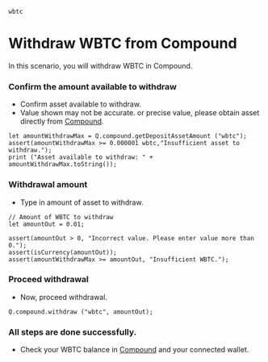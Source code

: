```meta-Currency
wbtc
```

# Withdraw WBTC from Compound

In this scenario, you will withdraw WBTC in Compound.

### Confirm the amount available to withdraw

- Confirm asset available to withdraw.
- Value shown may not be accurate. or precise value, please obtain asset directly from [Compound](https://app.compound.finance/).

```output-Dynamic
let amountWithdrawMax = Q.compound.getDepositAssetAmount ("wbtc");
assert(amountWithdrawMax >= 0.000001 wbtc,"Insufficient asset to withdraw.");
print ("Asset available to withdraw: " + amountWithdrawMax.toString());
```

### Withdrawal amount

- Type in amount of asset to withdraw.

```input WBTC
// Amount of WBTC to withdraw
let amountOut = 0.01;
```

```input-Verify
assert(amountOut > 0, "Incorrect value. Please enter value more than 0.");
assert(isCurrency(amountOut));
assert(amountWithdrawMax >= amountOut, "Insufficient WBTC.");
```

### Proceed withdrawal

- Now, proceed withdrawal.

```taster
Q.compound.withdraw ("wbtc", amountOut);
```

### All steps are done successfully.

- Check your WBTC balance in [Compound](https://app.compound.finance/) and your connected wallet.
